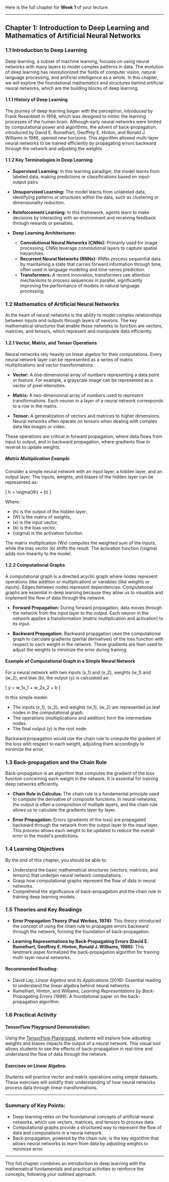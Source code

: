 Here is the full chapter for **Week 1** of your lecture:

---

## **Chapter 1: Introduction to Deep Learning and Mathematics of Artificial Neural Networks**

### **1.1 Introduction to Deep Learning**

Deep learning, a subset of machine learning, focuses on using neural networks with many layers to model complex patterns in data. The evolution of deep learning has revolutionized the fields of computer vision, natural language processing, and artificial intelligence as a whole. In this chapter, we will explore the foundational mathematics and structures behind artificial neural networks, which are the building blocks of deep learning.

#### **1.1.1 History of Deep Learning**

The journey of deep learning began with the perceptron, introduced by Frank Rosenblatt in 1958, which was designed to mimic the learning processes of the human brain. Although early neural networks were limited by computational power and algorithms, the advent of back-propagation, introduced by David E. Rumelhart, Geoffrey E. Hinton, and Ronald J. Williams in 1986, opened new horizons. This algorithm allowed multi-layer neural networks to be trained efficiently by propagating errors backward through the network and adjusting the weights.

#### **1.1.2 Key Terminologies in Deep Learning**

- **Supervised Learning:** In this learning paradigm, the model learns from labeled data, making predictions or classifications based on input-output pairs.
  
- **Unsupervised Learning:** The model learns from unlabeled data, identifying patterns or structures within the data, such as clustering or dimensionality reduction.
  
- **Reinforcement Learning:** In this framework, agents learn to make decisions by interacting with an environment and receiving feedback through rewards or penalties.
  
- **Deep Learning Architectures:**
  - **Convolutional Neural Networks (CNNs):** Primarily used for image processing, CNNs leverage convolutional layers to capture spatial hierarchies.
  - **Recurrent Neural Networks (RNNs):** RNNs process sequential data by maintaining a state that carries forward information through time, often used in language modeling and time-series prediction.
  - **Transformers:** A recent innovation, transformers use attention mechanisms to process sequences in parallel, significantly improving the performance of models in natural language processing.

### **1.2 Mathematics of Artificial Neural Networks**

At the heart of neural networks is the ability to model complex relationships between inputs and outputs through layers of neurons. The key mathematical structures that enable these networks to function are vectors, matrices, and tensors, which represent and manipulate data efficiently.

#### **1.2.1 Vector, Matrix, and Tensor Operations**

Neural networks rely heavily on linear algebra for their computations. Every neural network layer can be represented as a series of matrix multiplications and vector transformations.

- **Vector:** A one-dimensional array of numbers representing a data point or feature. For example, a grayscale image can be represented as a vector of pixel intensities.

- **Matrix:** A two-dimensional array of numbers used to represent transformations. Each neuron in a layer of a neural network corresponds to a row in the matrix.

- **Tensor:** A generalization of vectors and matrices to higher dimensions. Neural networks often operate on tensors when dealing with complex data like images or video.

These operations are critical in forward propagation, where data flows from input to output, and in backward propagation, where gradients flow in reverse to update weights.

##### **Matrix Multiplication Example**

Consider a simple neural network with an input layer, a hidden layer, and an output layer. The inputs, weights, and biases of the hidden layer can be represented as:

\[
h = \sigma(Wx + b)
\]

Where:
- \(h\) is the output of the hidden layer,
- \(W\) is the matrix of weights,
- \(x\) is the input vector,
- \(b\) is the bias vector,
- \(\sigma\) is the activation function.

The matrix multiplication \(Wx\) computes the weighted sum of the inputs, while the bias vector \(b\) shifts the result. The activation function \(\sigma\) adds non-linearity to the model.

#### **1.2.2 Computational Graphs**

A computational graph is a directed acyclic graph where nodes represent operations (like addition or multiplication) or variables (like weights or inputs). Edges between nodes represent dependencies. Computational graphs are essential in deep learning because they allow us to visualize and implement the flow of data through the network.

- **Forward Propagation:** During forward propagation, data moves through the network from the input layer to the output. Each neuron in the network applies a transformation (matrix multiplication and activation) to its input.
  
- **Backward Propagation:** Backward propagation uses the computational graph to calculate gradients (partial derivatives) of the loss function with respect to each weight in the network. These gradients are then used to adjust the weights to minimize the error during training.

#### **Example of Computational Graph in a Simple Neural Network**

For a neural network with two inputs \(x_1\) and \(x_2\), weights \(w_1\) and \(w_2\), and bias \(b\), the output \(y\) is calculated as:

\[
y = w_1x_1 + w_2x_2 + b
\]

In this simple model:
- The inputs \(x_1\), \(x_2\), and weights \(w_1\), \(w_2\) are represented as leaf nodes in the computational graph.
- The operations (multiplications and addition) form the intermediate nodes.
- The final output \(y\) is the root node.

Backward propagation would use the chain rule to compute the gradient of the loss with respect to each weight, adjusting them accordingly to minimize the error.

### **1.3 Back-propagation and the Chain Rule**

Back-propagation is an algorithm that computes the gradient of the loss function concerning each weight in the network. It is essential for training deep networks efficiently.

- **Chain Rule in Calculus:** The chain rule is a fundamental principle used to compute the derivative of composite functions. In neural networks, the output is often a composition of multiple layers, and the chain rule allows us to calculate the gradients layer by layer.

- **Error Propagation:** Errors (gradients of the loss) are propagated backward through the network from the output layer to the input layer. This process allows each weight to be updated to reduce the overall error in the model's predictions.

### **1.4 Learning Objectives**

By the end of this chapter, you should be able to:
- Understand the basic mathematical structures (vectors, matrices, and tensors) that underpin neural network computations.
- Grasp how computational graphs represent the flow of data in neural networks.
- Comprehend the significance of back-propagation and the chain rule in training deep learning models.

### **1.5 Theories and Key Readings**

- **Error Propagation Theory (Paul Werbos, 1974):** This theory introduced the concept of using the chain rule to propagate errors backward through the network, forming the foundation of back-propagation.
  
- **Learning Representations by Back-Propagating Errors (David E. Rumelhart, Geoffrey E. Hinton, Ronald J. Williams, 1986):** This landmark paper formalized the back-propagation algorithm for training multi-layer neural networks.

#### **Recommended Reading:**
- David Lay, *Linear Algebra and its Applications* (2016): Essential reading to understand the linear algebra behind neural networks.
- Rumelhart, Hinton, and Williams, *Learning Representations by Back-Propagating Errors* (1986): A foundational paper on the back-propagation algorithm.

### **1.6 Practical Activity**

#### **TensorFlow Playground Demonstration:**
Using the [TensorFlow Playground](https://playground.tensorflow.org/), students will explore how adjusting weights and biases impacts the output of a neural network. This visual tool allows students to see the effects of back-propagation in real-time and understand the flow of data through the network.

#### **Exercises on Linear Algebra:**
Students will practice vector and matrix operations using simple datasets. These exercises will solidify their understanding of how neural networks process data through linear transformations.

---

### **Summary of Key Points:**
- Deep learning relies on the foundational concepts of artificial neural networks, which use vectors, matrices, and tensors to process data.
- Computational graphs provide a structured way to represent the flow of data and computations in a neural network.
- Back-propagation, powered by the chain rule, is the key algorithm that allows neural networks to learn from data by adjusting weights to minimize error.

---

This full chapter combines an introduction to deep learning with the mathematical fundamentals and practical activities to reinforce the concepts, following your outlined approach.